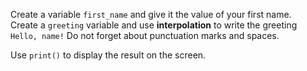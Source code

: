 Create a variable `first_name` and give it the value of your first name.  
Create a `greeting` variable and use **interpolation** to write the greeting `Hello, name!` Do not forget about punctuation marks and spaces.

Use `print()` to display the result on the screen.